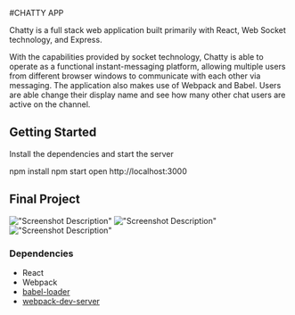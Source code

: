 #CHATTY APP

Chatty is a full stack web application built primarily with React, Web Socket technology, and Express.

With the capabilities provided by socket technology, Chatty is able to operate as a functional instant-messaging platform, allowing multiple users from different browser windows to communicate with each other via messaging. The application also makes use of Webpack and Babel. Users are able change their display name and see how many other chat users are active on the channel. 

## Getting Started

Install the dependencies and start the server

npm install
npm start
open http://localhost:3000

## Final Project

!["Screenshot Description"](URL)
!["Screenshot Description"](URL)
!["Screenshot Description"](URL)


### Dependencies

* React
* Webpack
* [babel-loader](https://github.com/babel/babel-loader)
* [webpack-dev-server](https://github.com/webpack/webpack-dev-server)
